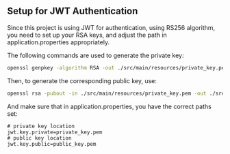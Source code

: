 ## Setup for JWT Authentication
Since this project is using JWT for authentication, using RS256 algorithm, you need to set up your RSA keys, and adjust the path in application.properties appropriately.

The following commands are used to generate the private key:

```bash
openssl genpkey -algorithm RSA -out ./src/main/resources/private_key.pem
```

Then, to generate the corresponding public key, use:
```bash
openssl rsa -pubout -in ./src/main/resources/private_key.pem -out ./src/main/resources/public_key.pem
```

And make sure that in application.properties, you have the correct paths set:
```properties
# private key location
jwt.key.private=private_key.pem
# public key location
jwt.key.public=public_key.pem
```